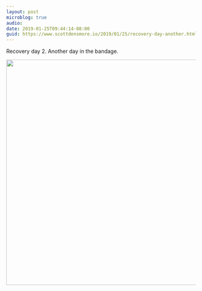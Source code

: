 ```yaml
---
layout: post
microblog: true
audio: 
date: 2019-01-25T09:44:14-08:00
guid: https://www.scottdensmore.io/2019/01/25/recovery-day-another.html
---
```


Recovery day 2. Another day in the bandage.

<img src="uploads/2019/fcac26c76b.jpg" width="600" height="600" alt="" />
